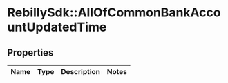 # RebillySdk::AllOfCommonBankAccountUpdatedTime

## Properties
Name | Type | Description | Notes
------------ | ------------- | ------------- | -------------

